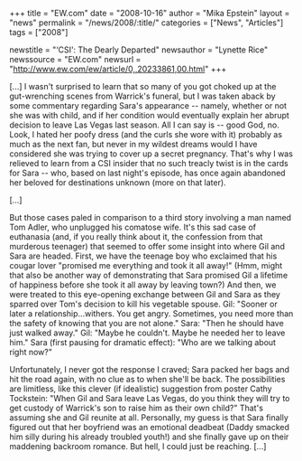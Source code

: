 +++
title = "EW.com"
date = "2008-10-16"
author = "Mika Epstein"
layout = "news"
permalink = "/news/2008/:title/"
categories = ["News", "Articles"]
tags = ["2008"]

newstitle = "&#8216;CSI': The Dearly Departed"
newsauthor = "Lynette Rice"
newssource = "EW.com"
newsurl = "http://www.ew.com/ew/article/0,,20233861,00.html"
+++

[...] I wasn't surprised to learn that so many of you got choked up at the gut-wrenching scenes from Warrick's funeral, but I was taken aback by some commentary regarding Sara's appearance -- namely, whether or not she was with child, and if her condition would eventually explain her abrupt decision to leave Las Vegas last season. All I can say is -- good God, no. Look, I hated her poofy dress (and the curls she wore with it) probably as much as the next fan, but never in my wildest dreams would I have considered she was trying to cover up a secret pregnancy. That's why I was relieved to learn from a CSI insider that no such treacly twist is in the cards for Sara -- who, based on last night's episode, has once again abandoned her beloved for destinations unknown (more on that later).

[...]

But those cases paled in comparison to a third story involving a man named Tom Adler, who unplugged his comatose wife. It's this sad case of euthanasia (and, if you really think about it, the confession from that murderous teenager) that seemed to offer some insight into where Gil and Sara are headed. First, we have the teenage boy who exclaimed that his cougar lover "promised me everything and took it all away!" (Hmm, might that also be another way of demonstrating that Sara promised Gil a lifetime of happiness before she took it all away by leaving town?) And then, we were treated to this eye-opening exchange between Gil and Sara as they sparred over Tom's decision to kill his vegetable spouse. Gil: "Sooner or later a relationship...withers. You get angry. Sometimes, you need more than the safety of knowing that you are not alone." Sara: "Then he should have just walked away." Gil: "Maybe he couldn't. Maybe he needed her to leave him." Sara (first pausing for dramatic effect): "Who are we talking about right now?"

Unfortunately, I never got the response I craved; Sara packed her bags and hit the road again, with no clue as to when she'll be back. The possibilities are limitless, like this clever (if idealistic) suggestion from poster Cathy Tockstein: "When Gil and Sara leave Las Vegas, do you think they will try to get custody of Warrick's son to raise him as their own child?" That's assuming she and Gil reunite at all. Personally, my guess is that Sara finally figured out that her boyfriend was an emotional deadbeat (Daddy smacked him silly during his already troubled youth!) and she finally gave up on their maddening backroom romance. But hell, I could just be reaching. [...]

